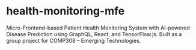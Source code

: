 # health-monitoring-mfe
Micro-Frontend-based Patient Health Monitoring System with AI-powered Disease Prediction using GraphQL, React, and TensorFlow.js. Built as a group project for COMP308 – Emerging Technologies.

